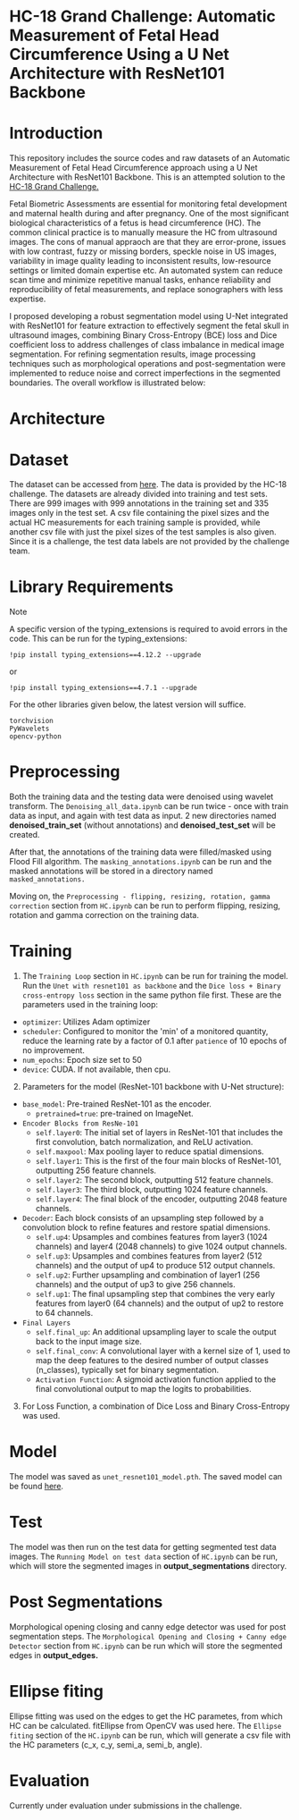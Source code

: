 ﻿# HC-18 Grand Challenge: Automatic Measurement of Fetal Head Circumference Using a U Net Architecture with ResNet101 Backbone
# Introduction
This repository includes the source codes and raw datasets of an Automatic Measurement of Fetal Head Circumference approach using a U Net Architecture with ResNet101 Backbone. This is an attempted solution to the [HC-18 Grand Challenge.](https://hc18.grand-challenge.org/) 

Fetal Biometric Assessments are essential for monitoring fetal development and maternal health during and after pregnancy. One of the most significant biological characteristics of a fetus is head circumference (HC). The common clinical practice is to manually measure the HC from ultrasound images. The cons of manual appraoch are that they are error-prone, issues with low contrast, fuzzy or missing borders, speckle noise in US images, variability in image quality leading to inconsistent results, low-resource settings or limited domain expertise etc. An automated system can reduce scan time and minimize repetitive manual tasks, enhance reliability and reproducibility of fetal measurements, and replace sonographers with less expertise.

I proposed developing a robust segmentation model using U-Net integrated with ResNet101 for feature extraction to effectively segment the fetal skull in ultrasound images, combining Binary Cross-Entropy (BCE) loss and Dice coefficient loss to address challenges of class imbalance in medical image segmentation. For refining segmentation results, image processing techniques such as morphological operations and post-segmentation were implemented to reduce noise and correct imperfections in the segmented boundaries. The overall workflow is illustrated below:



# Architecture





# **Dataset**
The dataset can be accessed from [here](https://webmailuwinnipeg-my.sharepoint.com/:f:/r/personal/dola-s_webmail_uwinnipeg_ca/Documents/Fetal%20Head%20Circumference%20dataset?csf=1&web=1&e=mBKQLT). The data is provided by the HC-18 challenge. The datasets are already divided into training and test sets. There are 999 images with 999 annotations in the training set and 335 images only in the test set. A csv file containing the pixel sizes and the actual HC measurements for each training sample is provided, while another csv file with just the pixel sizes of the test samples is also given. Since it is a challenge, the test data labels are not provided by the challenge team.

# Library Requirements
> [!NOTE]
>A specific version of the typing_extensions is required to avoid errors in the code. This can be run for the typing_extensions:
>```
>!pip install typing_extensions==4.12.2 --upgrade
>```
>or
>```
>!pip install typing_extensions==4.7.1 --upgrade
>```
For the other libraries given below, the latest version will suffice.
```
torchvision
PyWavelets
opencv-python
```

# Preprocessing
Both the training data and the testing data were denoised using wavelet transform. The ```Denoising_all_data.ipynb``` can be run twice - once with train data as input, and again with test data as input. 2 new directories named **denoised_train_set** (without annotations) and **denoised_test_set** will be created.

After that, the annotations of the training data were filled/masked using Flood Fill algorithm. The ```masking_annotations.ipynb``` can be run and the masked annotations will be stored in a directory named ```masked_annotations.```

Moving on, the ```Preprocessing - flipping, resizing, rotation, gamma correction``` section from ```HC.ipynb``` can be run to perform flipping, resizing, rotation and gamma correction on the training data.

# Training
1. The ```Training Loop``` section in ```HC.ipynb``` can be run for training the model. Run the ```Unet with resnet101 as backbone``` and the ```Dice loss + Binary cross-entropy loss``` section in the same python file first. These are the parameters used in the training loop:
  + ```optimizer```: Utilizes Adam optimizer
  + ```scheduler```: Configured to monitor the 'min' of a monitored quantity, reduce the learning rate by a factor of 0.1 after ```patience``` of 10 epochs of no improvement.
  + ```num_epochs```: Epoch size set to 50
  + ```device```: CUDA. If not available, then cpu.
2. Parameters for the model (ResNet-101 backbone with U-Net structure):
  + ```base_model```: Pre-trained ResNet-101 as the encoder.
    + ```pretrained=true```: pre-trained on ImageNet.
  + ```Encoder Blocks from ResNe-101```
    + ```self.layer0```: The initial set of layers in ResNet-101 that includes the first convolution, batch normalization, and ReLU activation.
    + ```self.maxpool```: Max pooling layer to reduce spatial dimensions.
    + ```self.layer1```: This is the first of the four main blocks of ResNet-101, outputting 256 feature channels.
    + ```self.layer2```: The second block, outputting 512 feature channels.
    + ```self.layer3```: The third block, outputting 1024 feature channels.
    + ```self.layer4```: The final block of the encoder, outputting 2048 feature channels.
  + ```Decoder```: Each block consists of an upsampling step followed by a convolution block to refine features and restore spatial dimensions.
    + ```self.up4```: Upsamples and combines features from layer3 (1024 channels) and layer4 (2048 channels) to give 1024 output channels.
    + ```self.up3```: Upsamples and combines features from layer2 (512 channels) and the output of up4 to produce 512 output channels.
    + ```self.up2```: Further upsampling and combination of layer1 (256 channels) and the output of up3 to give 256 channels.
    + ```self.up1```: The final upsampling step that combines the very early features from layer0 (64 channels) and the output of up2 to restore to 64 channels.
  + ```Final Layers```
    + ```self.final_up```:  An additional upsampling layer to scale the output back to the input image size.
    + ```self.final_conv```: A convolutional layer with a kernel size of 1, used to map the deep features to the desired number of output classes (n_classes), typically set for binary segmentation.
    + ```Activation Function```: A sigmoid activation function applied to the final convolutional output to map the logits to probabilities.
3. For Loss Function, a combination of Dice Loss and Binary Cross-Entropy was used.

# Model
The model was saved as ```unet_resnet101_model.pth```. The saved model can be found [here](https://webmailuwinnipeg-my.sharepoint.com/:f:/r/personal/dola-s_webmail_uwinnipeg_ca/Documents/Fetal%20Head%20Circumference%20dataset?csf=1&web=1&e=mBKQLT).

# Test
The model was then run on the test data for getting segmented test data images. The ```Running Model on test data``` section of ```HC.ipynb``` can be run, which will store the segmented images in **output_segmentations** directory. 

# Post Segmentations
Morphological opening closing and canny edge detector was used for post segmentation steps. The ```Morphological Opening and Closing + Canny edge Detector``` section from ```HC.ipynb``` can be run which will store the segmented edges in **output_edges.**

# Ellipse fiting
Ellipse fitting was used on the edges to get the HC parametes, from which HC can be calculated. fitEllipse from OpenCV was used here. The ```Ellipse fiting``` section of the ```HC.ipynb``` can be run, which will generate a csv file with the HC parameters (c_x, c_y, semi_a, semi_b, angle).

# Evaluation
Currently under evaluation under submissions in the challenge.



